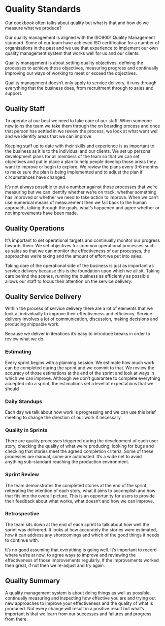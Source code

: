 # Quality Standards

Our cookbook often talks about quality but what is that and how do we measure what we produce?

Our quality management is aligned with the ISO9001 Quality Management standard. Some of our team have achieved ISO certification for a number of organisations in the past and we use that experience to implement our own quality management system that works well for us and our clients.

Quality management is about setting quality objectives, defining the processes to achieve those objectives, measuring progress and continually improving our ways of working to meet or exceed the objectives.

Quality management doesn’t only apply to service delivery, it runs through everything that the business does, from recruitment through to sales and support.

## Quality Staff

To operate at our best we need to take care of our staff. When someone new joins the team we take them through the on boarding process and once that person has settled in we review the process, we look at what went well and we identify areas that we can improve.

Keeping staff up to date with their skills and experience is as important to the business as it is to the individual and our clients. We set up personal development plans for all members of the team so that we can set objectives and put in place a plan to help people develop those areas they want to improve or begin to explore. We review the plans every 3-6 months to make sure the plan is being implemented and to adjust the plan if circumstances have changed.

It’s not always possible to put a number against those processes that we’re measuring but we can identify whether we’re on track, whether something has improved or whether we need to take action to improve. When we can’t use numerical means of measurement then we fall back to the human approach, talking through the goals, what’s happened and agree whether or not improvements have been made.

## Quality Operations

It’s important to set operational targets and continually monitor our progress towards them. We set objectives for common operational processes such as sales so that we can monitor the effectiveness of our processes, the approaches we’re taking and the amount of effort we put into sales.

Taking care of the operational side of the business is just as important as service delivery because this is the foundation upon which we all sit. Taking care behind the scenes, running the business as efficiently as possible allows our staff to focus their attention on the service delivery.

## Quality Service Delivery

Within the process of service delivery there are a lot of elements that we look at individually to improve their effectiveness and efficiency. Service delivery involves a lot of communication, discussion, making decisions and producing shippable work.

Because we deliver in iterations it’s easy to introduce breaks in order to review what we do.

### Estimating

Every sprint begins with a planning session. We estimate how much work can be completed during the sprint and we commit to that. We review the accuracy of those estimations at the end of the sprint and look at ways in which we can improve. Although we don’t guarantee to complete everything accepted into a sprint, the estimations set a level of expectations that we should

### Daily Standups

Each day we talk about how work is progressing and we can use this brief meeting to change the direction of our work if necessary.

### Quality in Sprints

There are quality processes triggered during the development of each user story, checking the quality of what we’re producing, looking for bugs and checking that stories meet the agreed completion criteria. Some of these processes are manual, some are automated. It’s a wide net to avoid anything sub-standard reaching the production environment.

### Sprint Review

The team demonstrates the completed stories at the end of the sprint, reiterating the intention of each story, what it aims to accomplish and how that fits into the overall picture. This is an opportunity for users to provide their feedback about what works, what doesn’t and how we can improve.

### Retrospective

The team sits down at the end of each sprint to talk about how well the sprint was delivered. It looks at how accurately the stories were estimated, how it can address any shortcomings and which of the good things it needs to continue with.

It’s no good assuming that everything is going well. It’s important to record where we’re at now, to agree ways to improve and reviewing the effectiveness of those improvements regularly. If the improvements worked then great, if not then we re-adjust and try again.

## Quality Summary

A quality management system is about doing things as well as possible, continually measuring and inspecting how effective you are and trying out new approaches to improve your effectiveness and the quality of what is produced. Not every change will result in a positive result but what’s important is that we learn from our successes and failures and progress from there.